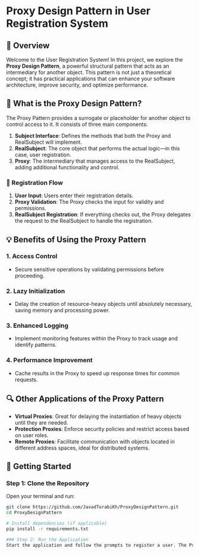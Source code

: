 # Proxy Design Pattern in User Registration System

## 🌟 Overview

Welcome to the User Registration System! In this project, we explore the **Proxy Design Pattern**, a powerful structural pattern that acts as an intermediary for another object. This pattern is not just a theoretical concept; it has practical applications that can enhance your software architecture, improve security, and optimize performance.

## 📜 What is the Proxy Design Pattern?

The Proxy Pattern provides a surrogate or placeholder for another object to control access to it. It consists of three main components:

1. **Subject Interface**: Defines the methods that both the Proxy and RealSubject will implement.
2. **RealSubject**: The core object that performs the actual logic—in this case, user registration.
3. **Proxy**: The intermediary that manages access to the RealSubject, adding additional functionality and control.

### 🎨 Registration Flow

1. **User Input**: Users enter their registration details.
2. **Proxy Validation**: The Proxy checks the input for validity and permissions.
3. **RealSubject Registration**: If everything checks out, the Proxy delegates the request to the RealSubject to handle the registration.

## 💡 Benefits of Using the Proxy Pattern

### 1. **Access Control**
   - Secure sensitive operations by validating permissions before proceeding.

### 2. **Lazy Initialization**
   - Delay the creation of resource-heavy objects until absolutely necessary, saving memory and processing power.

### 3. **Enhanced Logging**
   - Implement monitoring features within the Proxy to track usage and identify patterns.

### 4. **Performance Improvement**
   - Cache results in the Proxy to speed up response times for common requests.

## 🔍 Other Applications of the Proxy Pattern

- **Virtual Proxies**: Great for delaying the instantiation of heavy objects until they are needed.
- **Protection Proxies**: Enforce security policies and restrict access based on user roles.
- **Remote Proxies**: Facilitate communication with objects located in different address spaces, ideal for distributed systems.

## 🚀 Getting Started

### Step 1: Clone the Repository

Open your terminal and run:

  ```bash
  git clone https://github.com/JavadTorabiKh/ProxyDesignPattern.git
  cd ProxyDesignPattern

  # Install dependencies (if applicable)
  pip install -r requirements.txt

### Step 2: Run the Application
Start the application and follow the prompts to register a user. The Proxy will seamlessly manage the registration process for you.